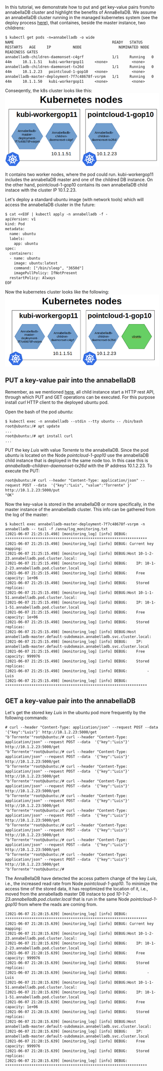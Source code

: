 In this tutorial, we demonstrate how to put and get key-value pairs from/to annabellaDB cluster and highlight the benefits of AnnaBellaDB. We assume an annabellaDB cluster running in the managed kubernetes system (see the deploy process [here](https://github.com/hsnlab/annabellaDB/blob/master/docs/deploy_in_kubernetes.md)), that containes, beside the master instance, two childrens:
```
$ kubectl get pods -n=annabelladb -o wide
NAME                                             READY   STATUS    RESTARTS   AGE     IP          NODE                 NOMINATED NODE   READINESS GATES
annabelladb-children-daemonset-c4grf             1/1     Running   0          44m     10.1.1.51   kubi-workergop11     <none>           <none>
annabelladb-children-daemonset-tx26d             1/1     Running   0          44m     10.1.2.23   pointcloud-1-gop10   <none>           <none>
annabelladb-master-deployment-7f7c48678f-vsrpm   1/1     Running   0          44m     10.1.1.50   kubi-workergop11     <none>           <none>
```

Conseqently, the k8s cluster looks like this:
![k8s_cluster](https://github.com/hsnlab/annabellaDB/blob/master/docs/k8s_architecture1.png)

It contains two worker nodes, where the pod could run. kubi-workergop11 includes the annabellaDB master and one of the childred DB instance. On the other hand, pointcloud-1-gop10 contains its own annabellaDB child instace with the cluster IP 10.1.2.23.

Let's deploy a standard ubuntu image (with network tools) which will access the annabellaDB cluster in the future:
```
$ cat <<EOF | kubectl apply -n annabelladb -f -
apiVersion: v1
kind: Pod
metadata:
  name: ubuntu
  labels:
    app: ubuntu
spec:
  containers:
  - name: ubuntu
    image: ubuntu:latest
    command: ["/bin/sleep", "3650d"]
    imagePullPolicy: IfNotPresent
  restartPolicy: Always
EOF
```
Now the kubernetes cluster looks like the following:
![k8s_cluster](https://github.com/hsnlab/annabellaDB/blob/master/docs/k8s_architecture2.png)

## PUT a key-value pair into the annabellaDB

Remember, as we mentioned [here](https://github.com/hsnlab/annabellaDB/blob/master/docs/deploy_in_kubernetes.md), all child instance start a HTTP rest API, through which PUT and GET operations can be executed. For this purpose install *curl* HTTP client to the deployed ubuntu pod. 

Open the bash of the pod *ubuntu*:
```
$ kubectl exec -n annabelladb --stdin --tty ubuntu -- /bin/bash
root@ubuntu:/# apt update
...
root@ubuntu:/# apt install curl
...
```

PUT the key *Luis* with value *Torrente* to the annabellaDB. Since the pod *ubuntu* is located on the Node *pointcloud-1-gop10* use the annabellaDB child instance that is deployed in the same node too. In this case this is *annabelladb-children-daemonset-tx26d* with the IP address 10.1.2.23. To execute the PUT:
```
root@ubuntu:/# curl --header "Content-Type: application/json" --request POST --data  '{"key":"Luis", "value":"Torrente" }' http://10.1.2.23:5000/put
"OK"
```

Now the key-value is stored in the annabellaDB or more specifically, in the master instance of the annabelladb cluster. This info can be gathered from the log of the master:
```
$ kubectl exec annabelladb-master-deployment-7f7c48678f-vsrpm -n annabelladb -- tail -f /anna/log_monitoring.txt
[2021-06-07 21:25:15.498] [monitoring_log] [info] DEBUG: *****************************************************************
[2021-06-07 21:25:15.498] [monitoring_log] [info] DEBUG: Current key mapping:
[2021-06-07 21:25:15.498] [monitoring_log] [info] DEBUG:Host 10-1-2-23.annabelladb.pod.cluster.local:
[2021-06-07 21:25:15.498] [monitoring_log] [info] DEBUG:	IP: 10-1-2-23.annabelladb.pod.cluster.local
[2021-06-07 21:25:15.498] [monitoring_log] [info] DEBUG:	Free capacity: 1e+06
[2021-06-07 21:25:15.498] [monitoring_log] [info] DEBUG:	Stored replicas:
[2021-06-07 21:25:15.498] [monitoring_log] [info] DEBUG:Host 10-1-1-51.annabelladb.pod.cluster.local:
[2021-06-07 21:25:15.498] [monitoring_log] [info] DEBUG:	IP: 10-1-1-51.annabelladb.pod.cluster.local
[2021-06-07 21:25:15.498] [monitoring_log] [info] DEBUG:	Free capacity: 1e+06
[2021-06-07 21:25:15.498] [monitoring_log] [info] DEBUG:	Stored replicas:
[2021-06-07 21:25:15.498] [monitoring_log] [info] DEBUG:Host annabelladb-master.default-subdomain.annabelladb.svc.cluster.local:
[2021-06-07 21:25:15.498] [monitoring_log] [info] DEBUG:	IP: annabelladb-master.default-subdomain.annabelladb.svc.cluster.local
[2021-06-07 21:25:15.498] [monitoring_log] [info] DEBUG:	Free capacity: 999976
[2021-06-07 21:25:15.498] [monitoring_log] [info] DEBUG:	Stored replicas:
[2021-06-07 21:25:15.498] [monitoring_log] [info] DEBUG:		 - Luis
[2021-06-07 21:25:15.498] [monitoring_log] [info] DEBUG: *****************************************************************

```
## GET a key-value pair into the annabellaDB

Let's get the stored key *Luis* in the ubuntu pod more frequently by the following commands:
```
# curl --header "Content-Type: application/json" --request POST --data  '{"key":"Luis"}' http://10.1.2.23:5000/get 
"b'Torrente'"root@ubuntu:/# curl --header "Content-Type: application/json" --request POST --data  '{"key":"Luis"}' http://10.1.2.23:5000/get
"b'Torrente'"root@ubuntu:/# curl --header "Content-Type: application/json" --request POST --data  '{"key":"Luis"}' http://10.1.2.23:5000/get
"b'Torrente'"root@ubuntu:/# curl --header "Content-Type: application/json" --request POST --data  '{"key":"Luis"}' http://10.1.2.23:5000/get
"b'Torrente'"root@ubuntu:/# curl --header "Content-Type: application/json" --request POST --data  '{"key":"Luis"}' http://10.1.2.23:5000/get
"b'Torrente'"root@ubuntu:/# curl --header "Content-Type: application/json" --request POST --data  '{"key":"Luis"}' http://10.1.2.23:5000/get
"b'Torrente'"root@ubuntu:/# curl --header "Content-Type: application/json" --request POST --data  '{"key":"Luis"}' http://10.1.2.23:5000/get
"b'Torrente'"root@ubuntu:/# curl --header "Content-Type: application/json" --request POST --data  '{"key":"Luis"}' http://10.1.2.23:5000/get
"b'Torrente'"root@ubuntu:/# curl --header "Content-Type: application/json" --request POST --data  '{"key":"Luis"}' http://10.1.2.23:5000/get
"b'Torrente'"root@ubuntu:/# curl --header "Content-Type: application/json" --request POST --data  '{"key":"Luis"}' http://10.1.2.23:5000/get
"b'Torrente'"root@ubuntu:/# 
```

The AnnaBellaDB have detected the access pattern change of the key *Luis*, i.e., the increased read rate from Node *pointcloud-1-gop10*. To minimize the access time of the stored data, it has reoptimized the location of it, i.e., moved from the annabelladb master DB instace to pod *10-1-2-23.annabelladb.pod.cluster.local* that is run in the same Node *pointcloud-1-gop10* from where the reads are coming from.

```
[2021-06-07 21:28:15.639] [monitoring_log] [info] DEBUG: *****************************************************************
[2021-06-07 21:28:15.639] [monitoring_log] [info] DEBUG: Current key mapping:
[2021-06-07 21:28:15.639] [monitoring_log] [info] DEBUG:Host 10-1-2-23.annabelladb.pod.cluster.local:
[2021-06-07 21:28:15.639] [monitoring_log] [info] DEBUG:	IP: 10-1-2-23.annabelladb.pod.cluster.local
[2021-06-07 21:28:15.639] [monitoring_log] [info] DEBUG:	Free capacity: 999976
[2021-06-07 21:28:15.639] [monitoring_log] [info] DEBUG:	Stored replicas:
[2021-06-07 21:28:15.639] [monitoring_log] [info] DEBUG:		 - Luis
[2021-06-07 21:28:15.639] [monitoring_log] [info] DEBUG:Host 10-1-1-51.annabelladb.pod.cluster.local:
[2021-06-07 21:28:15.639] [monitoring_log] [info] DEBUG:	IP: 10-1-1-51.annabelladb.pod.cluster.local
[2021-06-07 21:28:15.639] [monitoring_log] [info] DEBUG:	Free capacity: 1e+06
[2021-06-07 21:28:15.639] [monitoring_log] [info] DEBUG:	Stored replicas:
[2021-06-07 21:28:15.639] [monitoring_log] [info] DEBUG:Host annabelladb-master.default-subdomain.annabelladb.svc.cluster.local:
[2021-06-07 21:28:15.639] [monitoring_log] [info] DEBUG:	IP: annabelladb-master.default-subdomain.annabelladb.svc.cluster.local
[2021-06-07 21:28:15.639] [monitoring_log] [info] DEBUG:	Free capacity: 999976
[2021-06-07 21:28:15.639] [monitoring_log] [info] DEBUG:	Stored replicas:
[2021-06-07 21:28:15.639] [monitoring_log] [info] DEBUG: *****************************************************************
```

